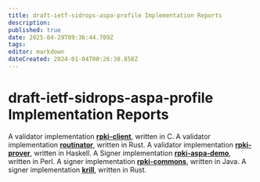 ```yaml
---
title: draft-ietf-sidrops-aspa-profile Implementation Reports
description: 
published: true
date: 2025-04-29T09:36:44.709Z
tags: 
editor: markdown
dateCreated: 2024-01-04T00:26:30.858Z
---
```


# draft-ietf-sidrops-aspa-profile Implementation Reports


A validator implementation **[rpki-client](https://www.rpki-client.org)**, written in C.
A validator implementation **[routinator](https://github.com/NLnetLabs/rpki-rs/pull/264)**, written in Rust.
A validator implementation **[rpki-prover](https://github.com/lolepezy/rpki-prover)**, written in Haskell.
A Signer implementation **[rpki-aspa-demo](https://github.com/APNIC-net/rpki-aspa-demo)**, written in Perl.
A signer implementation **[rpki-commons](https://mailarchive.ietf.org/arch/msg/sidrops/nNAmZMrr7t9NMzm12jRXU03ABN4/)**, written in Java.
A signer implementation **[krill](https://mailarchive.ietf.org/arch/msg/sidrops/RrHCYTmevxDHgebdLC_adRlKH-o/)**, written in Rust.

